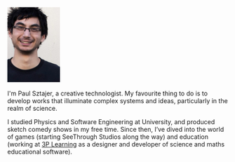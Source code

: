 <img class="img-fluid float-right rounded ml-3" style="max-width: 120px;" alt="Photo of Paul Sztajer" title="Me, in portrait" src="/who/thumb/profile.jpg" />

I'm Paul Sztajer, a creative technologist. My favourite thing to do is to develop works that illuminate complex systems and ideas, particularly in the realm of science.

I studied Physics and Software Engineering at University, and produced sketch comedy shows in my free time. Since then, I’ve dived into the world of games (starting SeeThrough Studios along the way) and education (working at [3P Learning](http://3plearning.com) as a designer and developer of science and maths educational software).
